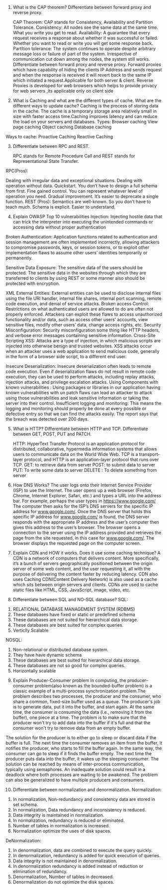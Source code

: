 1) What is the CAP theorem? Differentiate between forward proxy and reverse proxy. 

	CAP Theorem:
		 CAP stands for Consistency, Availability and Partition Tolerance.
Consistency: All nodes see the same data at the same time. What you write you get to read.
Availability: A guarantee that every request receives a response about whether it was successful or failed. Whether you want to read or write you will get some response back.
Partition tolerance: The system continues to operate despite arbitrary message loss or failure of part of the system. Irrespective of communication cut down among the nodes, the system still works.
Differentiate between forward proxy and reverse proxy.
Forward proxies which have capability of hiding the clients IP Address and sends request and when the response is received it will revert back to the same IP which initiated a request.Applicable for both server & client.
	Reverse Proxies is developed for web browsers which helps to provide privacy for web servers ,its applicable only on client side



2) What is Caching and what are the different types of cache. What are the different ways to update cache?
	Caching is the process of storing data in the cache. The cache is a temporary storage area relatively small in size with faster access time.Caching improves latency and can reduce the load on your servers and databases.
Types:
Browser caching
View page caching
Object caching
Database caching

Ways to cache:
Proactive Caching
Reactive Caching

3) Differentiate between RPC and REST. 

	RPC stands for Remote Procedure Call and REST stands for Representational State Transfer.

RPC(Pros):
	
Dealing with irregular data and exceptional situations.
Dealing with operation without data.
Quickstart. You don’t have to design a full schema from first.
Fine gained control. You can represent whatever level of operation you need.
Gradual improvement. It’s easier to deprecate a single function.
REST (Pros):
Semantics are well-known. So you don’t have to teach much.
Schema is explicit. Easier to understand.


4) Explain OWASP Top 10 vulnerabilities
Injection:
Injecting hostile data that can trick the interpreter into executing the unintended commands or accessing data without proper authentication

Broken Authentication:
Application functions related to authentication and session management are often implemented incorrectly, allowing attackers to compromise passwords, keys, or session tokens, or to exploit other implementation flaws to assume other users’ identities temporarily or permanently.

Sensitive Data Exposure: 
The sensitive data of the users should be protected. The sensitive data in the websites through which they are transferred to clients by using REST or some manner also should be protected with encryption.

XML External Entities: 
External entities can be used to disclose internal files using the file URI handler, internal file shares, internal port scanning, remote code execution, and denial of service attacks.
Broken access Control:
Restrictions on what authenticated users are allowed to do are often not properly enforced. Attackers can exploit these flaws to access unauthorized functionality and/or data, such as access other users’ accounts, view sensitive files, modify other users’ data, change access rights, etc.
Security Misconfiguration: 
Security misconfiguration some thing like HTTP headers, and verbose error messages containing sensitive information.
Cross-Site Scripting XSS:
Attacks are a type of injection, in which malicious scripts are injected into otherwise benign and trusted websites. XSS attacks occur when an attacker uses a web application to send malicious code, generally in the form of a browser side script, to a different end user.

Insecure Deserialization: 
Insecure deserialization often leads to remote code execution. Even if deserialization flaws do not result in remote code execution, they can be used to perform attacks, including replay attacks, injection attacks, and privilege escalation attacks.
Using Components with known vulnerabilities : 
Using packages or libraries in our application having known vulnerabilities with un patch flaws can lead an attacker to attack using those vulnerabilities and leak sensitive information or taking the server into their control.
Insufficient logging and monitoring: 
This means the logging and monitoring should properly be done at every possible or defective entry so that we can find the attacks easily. The report says that the breach was detected over 200 days.

5) What is HTTP? Differentiate between HTTP and TCP. Differentiate between GET, POST, PUT and PATCH.

	HTTP: HyperText Transfer Protocol is an application protocol for distributed, collaborative, hypermedia information systems that allows users to communicate data on the World Wide Web.
TCP is a transport-layer protocol, and HTTP is an application-layer protocol that runs over TCP.
GET: to retrieve data from server
POST: to submit data to server
PUT: To write some data to server
DELETE : To delete something from server

6) How DNS Works?
The user logs onto their Internet Service Provider (ISP) to use the Internet.
The user opens up a web browser (Firefox, Chrome, Internet Explorer, Safari, etc.) and types a URL into the address bar. For example, perhaps the user types in https://www.google.com/
The computer then asks for the ISP’s DNS servers for the specific IP address for www.google.com/.
Once the DNS server that holds this specific IP address for www.google.com/ is found, the DNS server responds with the appropriate IP address and the user’s computer then gives this address to the user’s browser.
The browser opens a connection to the server using the IP address provided and retrieves the page from the site requested, in this case for www.google.com/.
The browser displays the requested page on the computer screen.

7) Explain CDN and HOW it works. Does it use some caching technique?
A CDN is a network of computers that delivers content.
More specifically, it’s a bunch of servers geographically positioned between the origin server of some web content, and the user requesting it, all with the purpose of delivering the content faster by reducing latency.
CDN also uses Caching
CDN(Content Delivery Network) is also used as a cache which sits between origin servers and clients. CDNs are used to cache static files like HTML, CSS, JavaScript, image, video, etc.

8) Differentiate between SQL and NO-SQL database?
SQL:
1. RELATIONAL DATABASE MANAGEMENT SYSTEM (RDBMS)
2. These databases have fixed or static or predefined schema
3. These databases are not suited for hierarchical data storage.
4. These databases are best suited for complex queries.
5. Verticlly Scalable

NOSQL:
1. Non-relational or distributed database system.
2. They have have dynamic schema
3. These databases are best suited for hierarchical data storage.
4. These databases are not so good for complex queries.
5. Horizontally scalable

9) Explain Producer-Consumer problem
In computing, the producer–consumer problem(also known as the bounded-buffer problem) is a classic example of a multi-process synchronization problem.The problem describes two processes, the producer and the consumer, who share a common, fixed-size buffer used as a queue. The producer's job is to generate data, put it into the buffer, and start again. At the same time, the consumer is consuming the data (i.e., removing it from the buffer), one piece at a time. The problem is to make sure that the producer won't try to add data into the buffer if it's full and that the consumer won't try to remove data from an empty buffer.

The solution for the producer is to either go to sleep or discard data if the buffer is full. The next time the consumer removes an item from the buffer, it notifies the producer, who starts to fill the buffer again. In the same way, the consumer can go to sleep if it finds the buffer empty. The next time the producer puts data into the buffer, it wakes up the sleeping consumer. The solution can be reached by means of inter-process communication, typically using semaphores. An inadequate solution could result in a deadlock where both processes are waiting to be awakened. The problem can also be generalized to have multiple producers and consumers.

10) Differentiate between normalization and denormalization. 
Normalization:
1. In normalization, Non-redundancy and consistency data are stored in set schema.
2. In normalization, Data redundancy and inconsistency is reduced.
3. Data integrity is maintained in normalization.
4. In normalization, redundancy is reduced or eliminated.
5. Number of tables in normalization is increased.
6. Normalization optimize the uses of disk spaces.

DeNormalization:
1. In denormalization, data are combined to execute the query quickly.
2. In denormalization, redundancy is added for quick execution of queries.
3. Data integrity is not maintained in denormalization.
4. In denormalization redundancy is added instead of reduction or elimination of redundancy.
5. Denormalization, Number of tables in decreased.
6. Denormalization do not optimize the disk spaces.
